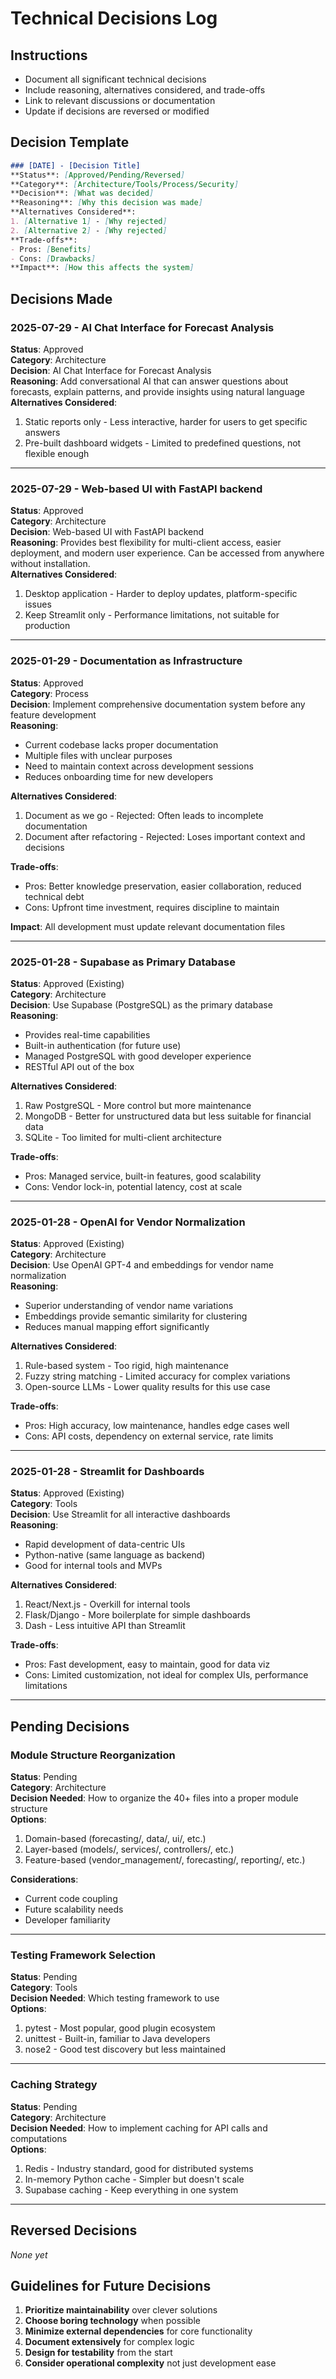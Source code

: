 # Technical Decisions Log

## Instructions
- Document all significant technical decisions
- Include reasoning, alternatives considered, and trade-offs
- Link to relevant discussions or documentation
- Update if decisions are reversed or modified

## Decision Template
```markdown
### [DATE] - [Decision Title]
**Status**: [Approved/Pending/Reversed]
**Category**: [Architecture/Tools/Process/Security]
**Decision**: [What was decided]
**Reasoning**: [Why this decision was made]
**Alternatives Considered**:
1. [Alternative 1] - [Why rejected]
2. [Alternative 2] - [Why rejected]
**Trade-offs**:
- Pros: [Benefits]
- Cons: [Drawbacks]
**Impact**: [How this affects the system]
```

## Decisions Made

### 2025-07-29 - AI Chat Interface for Forecast Analysis
**Status**: Approved  
**Category**: Architecture  
**Decision**: AI Chat Interface for Forecast Analysis  
**Reasoning**: Add conversational AI that can answer questions about forecasts, explain patterns, and provide insights using natural language  
**Alternatives Considered**:
1. Static reports only - Less interactive, harder for users to get specific answers
2. Pre-built dashboard widgets - Limited to predefined questions, not flexible enough

---

### 2025-07-29 - Web-based UI with FastAPI backend
**Status**: Approved  
**Category**: Architecture  
**Decision**: Web-based UI with FastAPI backend  
**Reasoning**: Provides best flexibility for multi-client access, easier deployment, and modern user experience. Can be accessed from anywhere without installation.  
**Alternatives Considered**:
1. Desktop application - Harder to deploy updates, platform-specific issues
2. Keep Streamlit only - Performance limitations, not suitable for production

---

### 2025-01-29 - Documentation as Infrastructure
**Status**: Approved  
**Category**: Process  
**Decision**: Implement comprehensive documentation system before any feature development  
**Reasoning**: 
- Current codebase lacks proper documentation
- Multiple files with unclear purposes
- Need to maintain context across development sessions
- Reduces onboarding time for new developers

**Alternatives Considered**:
1. Document as we go - Rejected: Often leads to incomplete documentation
2. Document after refactoring - Rejected: Loses important context and decisions

**Trade-offs**:
- Pros: Better knowledge preservation, easier collaboration, reduced technical debt
- Cons: Upfront time investment, requires discipline to maintain

**Impact**: All development must update relevant documentation files

---

### 2025-01-28 - Supabase as Primary Database
**Status**: Approved (Existing)  
**Category**: Architecture  
**Decision**: Use Supabase (PostgreSQL) as the primary database  
**Reasoning**:
- Provides real-time capabilities
- Built-in authentication (for future use)
- Managed PostgreSQL with good developer experience
- RESTful API out of the box

**Alternatives Considered**:
1. Raw PostgreSQL - More control but more maintenance
2. MongoDB - Better for unstructured data but less suitable for financial data
3. SQLite - Too limited for multi-client architecture

**Trade-offs**:
- Pros: Managed service, built-in features, good scalability
- Cons: Vendor lock-in, potential latency, cost at scale

---

### 2025-01-28 - OpenAI for Vendor Normalization
**Status**: Approved (Existing)  
**Category**: Architecture  
**Decision**: Use OpenAI GPT-4 and embeddings for vendor name normalization  
**Reasoning**:
- Superior understanding of vendor name variations
- Embeddings provide semantic similarity for clustering
- Reduces manual mapping effort significantly

**Alternatives Considered**:
1. Rule-based system - Too rigid, high maintenance
2. Fuzzy string matching - Limited accuracy for complex variations
3. Open-source LLMs - Lower quality results for this use case

**Trade-offs**:
- Pros: High accuracy, low maintenance, handles edge cases well
- Cons: API costs, dependency on external service, rate limits

---

### 2025-01-28 - Streamlit for Dashboards
**Status**: Approved (Existing)  
**Category**: Tools  
**Decision**: Use Streamlit for all interactive dashboards  
**Reasoning**:
- Rapid development of data-centric UIs
- Python-native (same language as backend)
- Good for internal tools and MVPs

**Alternatives Considered**:
1. React/Next.js - Overkill for internal tools
2. Flask/Django - More boilerplate for simple dashboards
3. Dash - Less intuitive API than Streamlit

**Trade-offs**:
- Pros: Fast development, easy to maintain, good for data viz
- Cons: Limited customization, not ideal for complex UIs, performance limitations

---

## Pending Decisions

### Module Structure Reorganization
**Status**: Pending  
**Category**: Architecture  
**Decision Needed**: How to organize the 40+ files into a proper module structure  
**Options**:
1. Domain-based (forecasting/, data/, ui/, etc.)
2. Layer-based (models/, services/, controllers/, etc.)
3. Feature-based (vendor_management/, forecasting/, reporting/, etc.)

**Considerations**:
- Current code coupling
- Future scalability needs
- Developer familiarity

---

### Testing Framework Selection
**Status**: Pending  
**Category**: Tools  
**Decision Needed**: Which testing framework to use  
**Options**:
1. pytest - Most popular, good plugin ecosystem
2. unittest - Built-in, familiar to Java developers
3. nose2 - Good test discovery but less maintained

---

### Caching Strategy
**Status**: Pending  
**Category**: Architecture  
**Decision Needed**: How to implement caching for API calls and computations  
**Options**:
1. Redis - Industry standard, good for distributed systems
2. In-memory Python cache - Simpler but doesn't scale
3. Supabase caching - Keep everything in one system

---

## Reversed Decisions

*None yet*

## Guidelines for Future Decisions

1. **Prioritize maintainability** over clever solutions
2. **Choose boring technology** when possible
3. **Minimize external dependencies** for core functionality
4. **Document extensively** for complex logic
5. **Design for testability** from the start
6. **Consider operational complexity** not just development ease